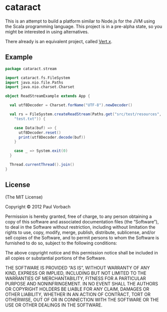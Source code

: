 cataract
========

This is an attempt to build a platform similar to Node.js for the JVM using the
Scala programming language. This project is in a pre-alpha state, so you might
be interested in using alternatives.

There already is an equivalent project, called [Vert.x](http://vertx.io).

Example
-------

~~~ scala
package cataract.stream

import cataract.fs.FileSystem
import java.nio.file.Paths
import java.nio.charset.Charset

object ReadStreamExample extends App {

  val utf8Decoder = Charset.forName("UTF-8").newDecoder()

  val rs = FileSystem.createReadStream(Paths.get("src/test/resources",
    "test.txt")) {

    case Data(buf) => {
      utf8Decoder.reset()
      print(utf8Decoder.decode(buf))
    }

    case _ => System.exit(0)
  }

  Thread.currentThread().join()
}
~~~

License
-------

(The MIT License)

Copyright © 2012 Paul Vorbach

Permission is hereby granted, free of charge, to any person obtaining a copy of
this software and associated documentation files (the “Software”), to deal in
the Software without restriction, including without limitation the rights to
use, copy, modify, merge, publish, distribute, sublicense, and/or sell copies of
the Software, and to permit persons to whom the Software is furnished to do so,
subject to the following conditions:

The above copyright notice and this permission notice shall be included in all
copies or substantial portions of the Software.

THE SOFTWARE IS PROVIDED “AS IS”, WITHOUT WARRANTY OF ANY KIND, EXPRESS OR
IMPLIED, INCLUDING BUT NOT LIMITED TO THE WARRANTIES OF MERCHANTABILITY, FITNESS
FOR A PARTICULAR PURPOSE AND NONINFRINGEMENT. IN NO EVENT SHALL THE AUTHORS OR
COPYRIGHT HOLDERS BE LIABLE FOR ANY CLAIM, DAMAGES OR OTHER LIABILITY, WHETHER
IN AN ACTION OF CONTRACT, TORT OR OTHERWISE, OUT OF OR IN CONNECTION WITH THE
SOFTWARE OR THE USE OR OTHER DEALINGS IN THE SOFTWARE.
